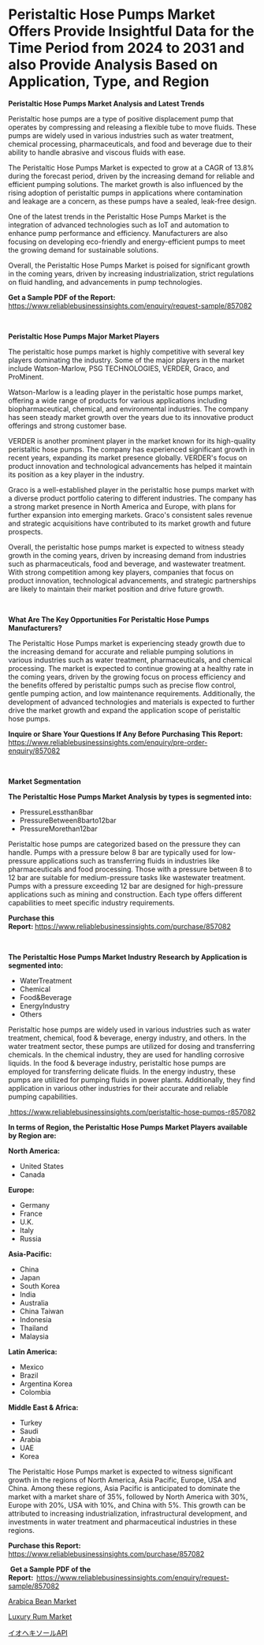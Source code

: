 <p><h1>Peristaltic Hose Pumps Market Offers Provide Insightful Data for the Time Period from 2024 to 2031 and also Provide Analysis Based on Application, Type, and Region</h1></p><p><strong>Peristaltic Hose Pumps Market Analysis and Latest Trends</strong></p>
<p><p>Peristaltic hose pumps are a type of positive displacement pump that operates by compressing and releasing a flexible tube to move fluids. These pumps are widely used in various industries such as water treatment, chemical processing, pharmaceuticals, and food and beverage due to their ability to handle abrasive and viscous fluids with ease.</p><p>The Peristaltic Hose Pumps Market is expected to grow at a CAGR of 13.8% during the forecast period, driven by the increasing demand for reliable and efficient pumping solutions. The market growth is also influenced by the rising adoption of peristaltic pumps in applications where contamination and leakage are a concern, as these pumps have a sealed, leak-free design.</p><p>One of the latest trends in the Peristaltic Hose Pumps Market is the integration of advanced technologies such as IoT and automation to enhance pump performance and efficiency. Manufacturers are also focusing on developing eco-friendly and energy-efficient pumps to meet the growing demand for sustainable solutions.</p><p>Overall, the Peristaltic Hose Pumps Market is poised for significant growth in the coming years, driven by increasing industrialization, strict regulations on fluid handling, and advancements in pump technologies.</p></p>
<p><strong>Get a Sample PDF of the Report:&nbsp;</strong> <a href="https://www.reliablebusinessinsights.com/enquiry/request-sample/857082">https://www.reliablebusinessinsights.com/enquiry/request-sample/857082</a></p>
<p>&nbsp;</p>
<p><strong>Peristaltic Hose Pumps Major Market Players</strong></p>
<p><p>The peristaltic hose pumps market is highly competitive with several key players dominating the industry. Some of the major players in the market include Watson-Marlow, PSG TECHNOLOGIES, VERDER, Graco, and ProMinent.</p><p>Watson-Marlow is a leading player in the peristaltic hose pumps market, offering a wide range of products for various applications including biopharmaceutical, chemical, and environmental industries. The company has seen steady market growth over the years due to its innovative product offerings and strong customer base.</p><p>VERDER is another prominent player in the market known for its high-quality peristaltic hose pumps. The company has experienced significant growth in recent years, expanding its market presence globally. VERDER's focus on product innovation and technological advancements has helped it maintain its position as a key player in the industry.</p><p>Graco is a well-established player in the peristaltic hose pumps market with a diverse product portfolio catering to different industries. The company has a strong market presence in North America and Europe, with plans for further expansion into emerging markets. Graco's consistent sales revenue and strategic acquisitions have contributed to its market growth and future prospects.</p><p>Overall, the peristaltic hose pumps market is expected to witness steady growth in the coming years, driven by increasing demand from industries such as pharmaceuticals, food and beverage, and wastewater treatment. With strong competition among key players, companies that focus on product innovation, technological advancements, and strategic partnerships are likely to maintain their market position and drive future growth.</p></p>
<p>&nbsp;</p>
<p><strong>What Are The Key Opportunities For Peristaltic Hose Pumps Manufacturers?</strong></p>
<p><p>The Peristaltic Hose Pumps market is experiencing steady growth due to the increasing demand for accurate and reliable pumping solutions in various industries such as water treatment, pharmaceuticals, and chemical processing. The market is expected to continue growing at a healthy rate in the coming years, driven by the growing focus on process efficiency and the benefits offered by peristaltic pumps such as precise flow control, gentle pumping action, and low maintenance requirements. Additionally, the development of advanced technologies and materials is expected to further drive the market growth and expand the application scope of peristaltic hose pumps.</p></p>
<p><strong>Inquire or Share Your Questions If Any Before Purchasing This Report:</strong> <a href="https://www.reliablebusinessinsights.com/enquiry/pre-order-enquiry/857082">https://www.reliablebusinessinsights.com/enquiry/pre-order-enquiry/857082</a></p>
<p>&nbsp;</p>
<p><strong>Market Segmentation</strong></p>
<p><strong>The Peristaltic Hose Pumps Market Analysis by types is segmented into:</strong></p>
<p><ul><li>PressureLessthan8bar</li><li>PressureBetween8barto12bar</li><li>PressureMorethan12bar</li></ul></p>
<p><p>Peristaltic hose pumps are categorized based on the pressure they can handle. Pumps with a pressure below 8 bar are typically used for low-pressure applications such as transferring fluids in industries like pharmaceuticals and food processing. Those with a pressure between 8 to 12 bar are suitable for medium-pressure tasks like wastewater treatment. Pumps with a pressure exceeding 12 bar are designed for high-pressure applications such as mining and construction. Each type offers different capabilities to meet specific industry requirements.</p></p>
<p><strong>Purchase this Report:&nbsp;</strong><a href="https://www.reliablebusinessinsights.com/purchase/857082">https://www.reliablebusinessinsights.com/purchase/857082</a></p>
<p>&nbsp;</p>
<p><strong>The Peristaltic Hose Pumps Market Industry Research by Application is segmented into:</strong></p>
<p><ul><li>WaterTreatment</li><li>Chemical</li><li>Food&Beverage</li><li>EnergyIndustry</li><li>Others</li></ul></p>
<p><p>Peristaltic hose pumps are widely used in various industries such as water treatment, chemical, food & beverage, energy industry, and others. In the water treatment sector, these pumps are utilized for dosing and transferring chemicals. In the chemical industry, they are used for handling corrosive liquids. In the food & beverage industry, peristaltic hose pumps are employed for transferring delicate fluids. In the energy industry, these pumps are utilized for pumping fluids in power plants. Additionally, they find application in various other industries for their accurate and reliable pumping capabilities.</p></p>
<p><a href="https://www.reliablebusinessinsights.com/peristaltic-hose-pumps-r857082">&nbsp;https://www.reliablebusinessinsights.com/peristaltic-hose-pumps-r857082</a></p>
<p><strong>In terms of Region, the Peristaltic Hose Pumps Market Players available by Region are:</strong></p>
<p>
    <p> <strong> North America: </strong>
        <ul>
            <li>United States</li>
            <li>Canada</li>
        </ul>
        </p> 
    <p> <strong> Europe: </strong>
        <ul>
            <li>Germany</li>
            <li>France</li>
            <li>U.K.</li>
            <li>Italy</li>
            <li>Russia</li>
        </ul>
        </p> 
    <p> <strong> Asia-Pacific: </strong>
        <ul>
            <li>China</li>
            <li>Japan</li>
            <li>South Korea</li>
            <li>India</li>
            <li>Australia</li>
            <li>China Taiwan</li>
            <li>Indonesia</li>
            <li>Thailand</li>
            <li>Malaysia</li>
        </ul>
        </p> 
    <p> <strong> Latin America: </strong>
        <ul>
            <li>Mexico</li>
            <li>Brazil</li>
            <li>Argentina Korea</li>
            <li>Colombia</li>
        </ul>
        </p> 
    <p> <strong> Middle East & Africa: </strong>
        <ul>
            <li>Turkey</li>
            <li>Saudi</li>
            <li>Arabia</li>
            <li>UAE</li>
            <li>Korea</li>
        </ul>
    </p>
    </p>
<p><p>The Peristaltic Hose Pumps market is expected to witness significant growth in the regions of North America, Asia Pacific, Europe, USA and China. Among these regions, Asia Pacific is anticipated to dominate the market with a market share of 35%, followed by North America with 30%, Europe with 20%, USA with 10%, and China with 5%. This growth can be attributed to increasing industrialization, infrastructural development, and investments in water treatment and pharmaceutical industries in these regions.</p></p>
<p><strong>Purchase this Report: </strong><a href="https://www.reliablebusinessinsights.com/purchase/857082">https://www.reliablebusinessinsights.com/purchase/857082</a></p>
<p>&nbsp;<strong>Get a Sample PDF of the Report:&nbsp;&nbsp;</strong><a href="https://www.reliablebusinessinsights.com/enquiry/request-sample/857082">https://www.reliablebusinessinsights.com/enquiry/request-sample/857082</a></p>
<p><strong></strong></p>
<p><p><a href="https://github.com/suitykhatun12/Market-Research-Report-List-1/blob/main/arabica-bean-market.md">Arabica Bean Market</a></p><p><a href="https://github.com/khadijahesham19/Market-Research-Report-List-1/blob/main/luxury-rum-market.md">Luxury Rum Market</a></p><p><a href="https://github.com/mohamedbakry57/Market-Research-Report-List-4/blob/main/9757771153138.md">イオヘキソールAPI</a></p></p>